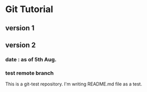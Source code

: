 # Git Tutorial

## version 1
## version 2
### date : as of 5th Aug.
### test remote branch

This is a git-test repository. 
I'm writing README.md file as a test.
